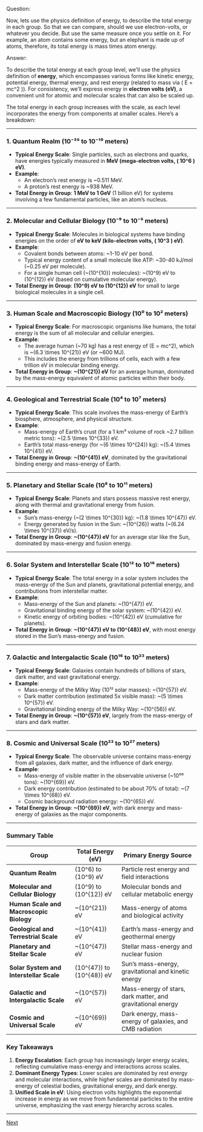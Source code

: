 Question:

Now, lets use the physics definition of energy, to describe the total energy in each group. So that we can compare, should we use electron-volts, or whatever you decide. But use the same measure once you settle on it. For example, an atom contains some energy, but an elephant is made up of atoms, therefore, its total energy is mass times atom energy.

Answer:

To describe the total energy at each group level, we'll use the physics definition of **energy**, which encompasses various forms like kinetic energy, potential energy, thermal energy, and rest energy (related to mass via \( E = mc^2 \)). For consistency, we’ll express energy in **electron volts (eV)**, a convenient unit for atomic and molecular scales that can also be scaled up.

The total energy in each group increases with the scale, as each level incorporates the energy from components at smaller scales. Here’s a breakdown:

---

### 1. **Quantum Realm (10⁻³⁵ to 10⁻¹⁰ meters)**

- **Typical Energy Scale**: Single particles, such as electrons and quarks, have energies typically measured in **MeV (mega-electron volts, \( 10^6 \) eV)**.
- **Example**:
  - An electron’s rest energy is ~0.511 MeV.
  - A proton’s rest energy is ~938 MeV.
- **Total Energy in Group**: **1 MeV to 1 GeV** (1 billion eV) for systems involving a few fundamental particles, like an atom’s nucleus.

---

### 2. **Molecular and Cellular Biology (10⁻⁹ to 10⁻⁵ meters)**

- **Typical Energy Scale**: Molecules in biological systems have binding energies on the order of **eV to keV (kilo-electron volts, \( 10^3 \) eV)**.
- **Example**:
  - Covalent bonds between atoms: ~1-10 eV per bond.
  - Typical energy content of a small molecule like ATP: ~30-40 kJ/mol (~0.25 eV per molecule).
  - For a single human cell (~\(10^{10}\) molecules): ~\(10^9\) eV to \(10^{12}\) eV (based on cumulative molecular energy).
- **Total Energy in Group**: **\(10^9\) eV to \(10^{12}\) eV** for small to large biological molecules in a single cell.

---

### 3. **Human Scale and Macroscopic Biology (10⁰ to 10² meters)**

- **Typical Energy Scale**: For macroscopic organisms like humans, the total energy is the sum of all molecular and cellular energies.
- **Example**:
  - The average human (~70 kg) has a rest energy of \(E = mc^2\), which is ~\(6.3 \times 10^{21}\) eV (or ~600 MJ).
  - This includes the energy from trillions of cells, each with a few trillion eV in molecular binding energy.
- **Total Energy in Group**: **~\(10^{21}\) eV** for an average human, dominated by the mass-energy equivalent of atomic particles within their body.

---

### 4. **Geological and Terrestrial Scale (10⁴ to 10⁷ meters)**

- **Typical Energy Scale**: This scale involves the mass-energy of Earth’s biosphere, atmosphere, and physical structure.
- **Example**:
  - Mass-energy of Earth’s crust (for a 1 km³ volume of rock ~2.7 billion metric tons): ~\(2.5 \times 10^{33}\) eV.
  - Earth’s total mass-energy (for ~\(6 \times 10^{24}\) kg): ~\(5.4 \times 10^{41}\) eV.
- **Total Energy in Group**: **~\(10^{41}\) eV**, dominated by the gravitational binding energy and mass-energy of Earth.

---

### 5. **Planetary and Stellar Scale (10⁶ to 10¹¹ meters)**

- **Typical Energy Scale**: Planets and stars possess massive rest energy, along with thermal and gravitational energy from fusion.
- **Example**:
  - Sun’s mass-energy (~\(2 \times 10^{30}\) kg): ~\(1.8 \times 10^{47}\) eV.
  - Energy generated by fusion in the Sun: ~\(10^{26}\) watts (~\(6.24 \times 10^{37}\) eV/s).
- **Total Energy in Group**: **~\(10^{47}\) eV** for an average star like the Sun, dominated by mass-energy and fusion energy.

---

### 6. **Solar System and Interstellar Scale (10¹² to 10¹⁶ meters)**

- **Typical Energy Scale**: The total energy in a solar system includes the mass-energy of the Sun and planets, gravitational potential energy, and contributions from interstellar matter.
- **Example**:
  - Mass-energy of the Sun and planets: ~\(10^{47}\) eV.
  - Gravitational binding energy of the solar system: ~\(10^{42}\) eV.
  - Kinetic energy of orbiting bodies: ~\(10^{42}\) eV (cumulative for planets).
- **Total Energy in Group**: **~\(10^{47}\) eV to \(10^{48}\) eV**, with most energy stored in the Sun’s mass-energy and fusion.

---

### 7. **Galactic and Intergalactic Scale (10¹⁶ to 10²³ meters)**

- **Typical Energy Scale**: Galaxies contain hundreds of billions of stars, dark matter, and vast gravitational energy.
- **Example**:
  - Mass-energy of the Milky Way (10¹² solar masses): ~\(10^{57}\) eV.
  - Dark matter contribution (estimated 5x visible mass): ~\(5 \times 10^{57}\) eV.
  - Gravitational binding energy of the Milky Way: ~\(10^{56}\) eV.
- **Total Energy in Group**: **~\(10^{57}\) eV**, largely from the mass-energy of stars and dark matter.

---

### 8. **Cosmic and Universal Scale (10²³ to 10²⁷ meters)**

- **Typical Energy Scale**: The observable universe contains mass-energy from all galaxies, dark matter, and the influence of dark energy.
- **Example**:
  - Mass-energy of visible matter in the observable universe (~10⁵⁰ tons): ~\(10^{69}\) eV.
  - Dark energy contribution (estimated to be about 70% of total): ~\(7 \times 10^{68}\) eV.
  - Cosmic background radiation energy: ~\(10^{65}\) eV.
- **Total Energy in Group**: **~\(10^{69}\) eV**, with dark energy and mass-energy of galaxies as the major components.

---

### Summary Table

| **Group**                              | **Total Energy (eV)**                  | **Primary Energy Source**                                 |
|----------------------------------------|----------------------------------------|----------------------------------------------------------|
| **Quantum Realm**                      | \(10^6\) to \(10^9\) eV               | Particle rest energy and field interactions              |
| **Molecular and Cellular Biology**     | \(10^9\) to \(10^{12}\) eV            | Molecular bonds and cellular metabolic energy            |
| **Human Scale and Macroscopic Biology**| ~\(10^{21}\) eV                       | Mass-energy of atoms and biological activity             |
| **Geological and Terrestrial Scale**   | ~\(10^{41}\) eV                       | Earth’s mass-energy and geothermal energy                |
| **Planetary and Stellar Scale**        | ~\(10^{47}\) eV                       | Stellar mass-energy and nuclear fusion                   |
| **Solar System and Interstellar Scale**| \(10^{47}\) to \(10^{48}\) eV         | Sun’s mass-energy, gravitational and kinetic energy      |
| **Galactic and Intergalactic Scale**   | ~\(10^{57}\) eV                       | Mass-energy of stars, dark matter, and gravitational energy |
| **Cosmic and Universal Scale**         | ~\(10^{69}\) eV                       | Dark energy, mass-energy of galaxies, and CMB radiation  |

### Key Takeaways

1. **Energy Escalation**: Each group has increasingly larger energy scales, reflecting cumulative mass-energy and interactions across scales.
2. **Dominant Energy Types**: Lower scales are dominated by rest energy and molecular interactions, while higher scales are dominated by mass-energy of celestial bodies, gravitational energy, and dark energy.
3. **Unified Scale in eV**: Using electron volts highlights the exponential increase in energy as we move from fundamental particles to the entire universe, emphasizing the vast energy hierarchy across scales.

---

[Next](https://t2m.io/64uCkBz)
